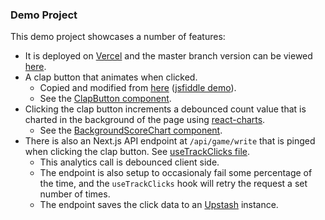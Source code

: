 ### Demo Project

This demo project showcases a number of features:

- It is deployed on [Vercel](https://vercel.com/) and the master branch version can be viewed [here](https://button-demo.vercel.app).
- A clap button that animates when clicked.
  - Copied and modified from [here](https://github.com/JonathanDn/mediumclap) ([jsfiddle demo](https://jsfiddle.net/urft14zr/425)).
  - See the [ClapButton component](https://github.com/CodyBrouwers/button-demo/blob/master/src/components/ClapButton.tsx).
- Clicking the clap button increments a debounced count value that is charted in the background of the page using [react-charts](https://react-charts.tanstack.com).
  - See the [BackgroundScoreChart component](https://github.com/CodyBrouwers/button-demo/blob/9f7aa62218d16f5d9be37e070005c4cdcbebf047/src/components/BackgroundScoreChart.tsx).
- There is also an Next.js API endpoint at `/api/game/write` that is pinged when clicking the clap button. See [useTrackClicks file](https://github.com/CodyBrouwers/button-demo/blob/master/src/hooks/useTrackClicks.tsx).
  - This analytics call is debounced client side.
  - The endpoint is also setup to occasionaly fail some percentage of the time, and the `useTrackClicks` hook will retry the request a set number of times.
  - The endpoint saves the click data to an [Upstash](https://upstash.com) instance.
